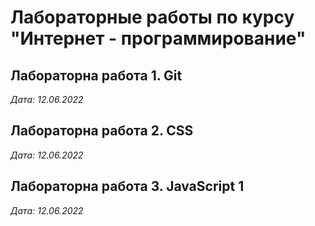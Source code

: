 # Лабораторные работы по курсу "Интернет - программирование"

## Лабораторна работа 1. Git

*Дата: 12.06.2022*

## Лабораторна работа 2. CSS

*Дата: 12.06.2022*

## Лабораторна работа 3. JavaScript 1

*Дата: 12.06.2022*

